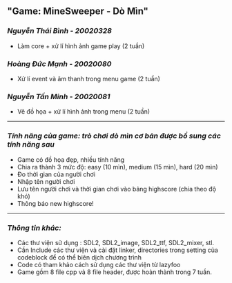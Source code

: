 ## "Game: MineSweeper - Dò Mìn" 
### *Nguyễn Thái Bình - 20020328*
* Làm core + xử lí hình ảnh game play (2 tuần)
### *Hoàng Đức Mạnh - 20020080*
*  Xử lí event và âm thanh trong menu game (2 tuần)
### *Nguyễn Tấn Minh - 20020081*
* Vẽ đồ họa + xử lí hình ảnh trong menu (2 tuần)
***
### *Tính năng của game: trò chơi dò mìn cơ bản được bổ sung các tính năng sau*
* Game có đồ họa đẹp, nhiều tính năng
* Chia ra thành 3 mức độ: easy (10 mìn), medium (15 mìn), hard (20 mìn)
* Đo thời gian của người chơi
* Nhập tên người chơi
* Lưu tên người chơi và thời gian chơi vào bảng highscore (chia theo độ khó) 
* Thông báo new highscore!
***
### *Thông tin khác:*
* Các thư viện sử dụng : SDL2, SDL2_image, SDL2_ttf, SDL2_mixer, stl.
* Cần Include các thư viện và cài đặt linker, directories trong setting của codeblock để có thể biên dịch chương trình
* Code có tham khảo cách sử dụng các thư viện từ lazyfoo
* Game gồm 8 file cpp và 8 file header, được hoàn thành trong 7 tuần.

